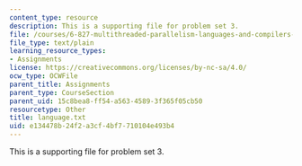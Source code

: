 ```yaml
---
content_type: resource
description: This is a supporting file for problem set 3.
file: /courses/6-827-multithreaded-parallelism-languages-and-compilers-fall-2002/e134478b24f2a3cf4bf7710104e493b4_language.txt
file_type: text/plain
learning_resource_types:
- Assignments
license: https://creativecommons.org/licenses/by-nc-sa/4.0/
ocw_type: OCWFile
parent_title: Assignments
parent_type: CourseSection
parent_uid: 15c8bea8-ff54-a563-4589-3f365f05cb50
resourcetype: Other
title: language.txt
uid: e134478b-24f2-a3cf-4bf7-710104e493b4
---
```

This is a supporting file for problem set 3.